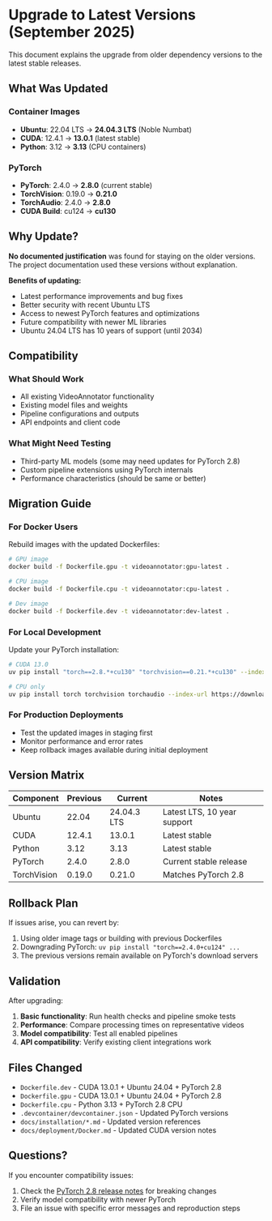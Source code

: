 # Upgrade to Latest Versions (September 2025)

This document explains the upgrade from older dependency versions to the latest stable releases.

## What Was Updated

### Container Images

- **Ubuntu**: 22.04 LTS → **24.04.3 LTS** (Noble Numbat)
- **CUDA**: 12.4.1 → **13.0.1** (latest stable)
- **Python**: 3.12 → **3.13** (CPU containers)

### PyTorch

- **PyTorch**: 2.4.0 → **2.8.0** (current stable)
- **TorchVision**: 0.19.0 → **0.21.0**
- **TorchAudio**: 2.4.0 → **2.8.0**
- **CUDA Build**: cu124 → **cu130**

## Why Update?

**No documented justification** was found for staying on the older versions. The project documentation used these versions without explanation.

**Benefits of updating:**

- Latest performance improvements and bug fixes
- Better security with recent Ubuntu LTS
- Access to newest PyTorch features and optimizations
- Future compatibility with newer ML libraries
- Ubuntu 24.04 LTS has 10 years of support (until 2034)

## Compatibility

### What Should Work

- All existing VideoAnnotator functionality
- Existing model files and weights
- Pipeline configurations and outputs
- API endpoints and client code

### What Might Need Testing

- Third-party ML models (some may need updates for PyTorch 2.8)
- Custom pipeline extensions using PyTorch internals
- Performance characteristics (should be same or better)

## Migration Guide

### For Docker Users

Rebuild images with the updated Dockerfiles:

```bash
# GPU image
docker build -f Dockerfile.gpu -t videoannotator:gpu-latest .

# CPU image
docker build -f Dockerfile.cpu -t videoannotator:cpu-latest .

# Dev image
docker build -f Dockerfile.dev -t videoannotator:dev-latest .
```

### For Local Development

Update your PyTorch installation:

```bash
# CUDA 13.0
uv pip install "torch==2.8.*+cu130" "torchvision==0.21.*+cu130" --index-url https://download.pytorch.org/whl/cu130

# CPU only
uv pip install torch torchvision torchaudio --index-url https://download.pytorch.org/whl/cpu
```

### For Production Deployments

- Test the updated images in staging first
- Monitor performance and error rates
- Keep rollback images available during initial deployment

## Version Matrix

| Component   | Previous | Current     | Notes                       |
| ----------- | -------- | ----------- | --------------------------- |
| Ubuntu      | 22.04    | 24.04.3 LTS | Latest LTS, 10 year support |
| CUDA        | 12.4.1   | 13.0.1      | Latest stable               |
| Python      | 3.12     | 3.13        | Latest stable               |
| PyTorch     | 2.4.0    | 2.8.0       | Current stable release      |
| TorchVision | 0.19.0   | 0.21.0      | Matches PyTorch 2.8         |

## Rollback Plan

If issues arise, you can revert by:

1. Using older image tags or building with previous Dockerfiles
2. Downgrading PyTorch: `uv pip install "torch==2.4.0+cu124" ...`
3. The previous versions remain available on PyTorch's download servers

## Validation

After upgrading:

1. **Basic functionality**: Run health checks and pipeline smoke tests
2. **Performance**: Compare processing times on representative videos
3. **Model compatibility**: Test all enabled pipelines
4. **API compatibility**: Verify existing client integrations work

## Files Changed

- `Dockerfile.dev` - CUDA 13.0.1 + Ubuntu 24.04 + PyTorch 2.8
- `Dockerfile.gpu` - CUDA 13.0.1 + Ubuntu 24.04 + PyTorch 2.8
- `Dockerfile.cpu` - Python 3.13 + PyTorch 2.8 CPU
- `.devcontainer/devcontainer.json` - Updated PyTorch versions
- `docs/installation/*.md` - Updated version references
- `docs/deployment/Docker.md` - Updated CUDA version notes

## Questions?

If you encounter compatibility issues:

1. Check the [PyTorch 2.8 release notes](https://pytorch.org/blog/) for breaking changes
2. Verify model compatibility with newer PyTorch
3. File an issue with specific error messages and reproduction steps

